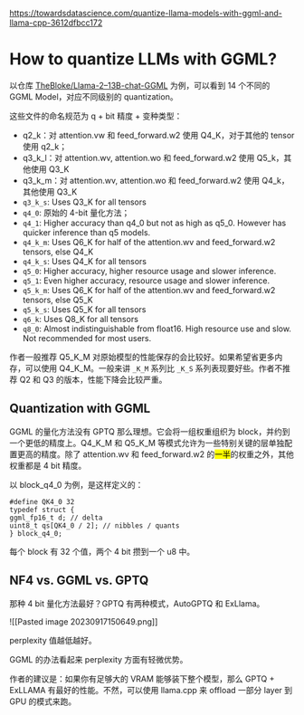 https://towardsdatascience.com/quantize-llama-models-with-ggml-and-llama-cpp-3612dfbcc172

# How to quantize LLMs with GGML?

以仓库 [TheBloke/Llama-2–13B-chat-GGML](https://huggingface.co/TheBloke/Llama-2-13B-chat-GGML/tree/main) 为例，可以看到 14 个不同的 GGML Model，对应不同级别的 quantization。

这些文件的命名规范为 q + bit 精度 + 变种类型：

- q2_k：对 attention.vw 和 feed_forward.w2 使用 Q4_K，对于其他的 tensor 使用 q2_k；
- q3_k_l：对 attention.wv, attention.wo 和 feed_forward.w2 使用 Q5_k，其他使用 Q3_K
- q3_k_m：对 attention.wv, attention.wo 和 feed_forward.w2 使用 Q4_k，其他使用 Q3_K
- `q3_k_s`: Uses Q3_K for all tensors
- `q4_0`: 原始的 4-bit 量化方法；
- `q4_1`: Higher accuracy than q4_0 but not as high as q5_0. However has quicker inference than q5 models.
- `q4_k_m`: Uses Q6_K for half of the attention.wv and feed_forward.w2 tensors, else Q4_K
- `q4_k_s`: Uses Q4_K for all tensors
- `q5_0`: Higher accuracy, higher resource usage and slower inference.
- `q5_1`: Even higher accuracy, resource usage and slower inference.
- `q5_k_m`: Uses Q6_K for half of the attention.wv and feed_forward.w2 tensors, else Q5_K
- `q5_k_s`: Uses Q5_K for all tensors
- `q6_k`: Uses Q8_K for all tensors
- `q8_0`: Almost indistinguishable from float16. High resource use and slow. Not recommended for most users.

作者一般推荐 Q5_K_M 对原始模型的性能保存的会比较好。如果希望省更多内存，可以使用 Q4_K_M。一般来讲 `_K_M` 系列比 `_K_S` 系列表现要好些。作者不推荐 Q2 和 Q3 的版本，性能下降会比较严重。

## Quantization with GGML

GGML 的量化方法没有 GPTQ 那么理想。它会将一组权重组织为 block，并约到一个更低的精度上。Q4_K_M 和 Q5_K_M 等模式允许为一些特别关键的层单独配置更高的精度。除了 attention.wv 和 feed_forward.w2 的<mark>一半</mark>的权重之外，其他权重都是 4 bit 精度。

以 block_q4_0 为例，是这样定义的：

```
#define QK4_0 32  
typedef struct {  
ggml_fp16_t d; // delta  
uint8_t qs[QK4_0 / 2]; // nibbles / quants  
} block_q4_0;
```

每个 block 有 32 个值，两个 4 bit 攒到一个 u8 中。

## NF4 vs. GGML vs. GPTQ

那种 4 bit 量化方法最好？GPTQ 有两种模式，AutoGPTQ 和 ExLlama。

![[Pasted image 20230917150649.png]]

perplexity 值越低越好。

GGML 的办法看起来 perplexity 方面有轻微优势。

作者的建议是：如果你有足够大的 VRAM 能够装下整个模型，那么 GPTQ + ExLLAMA 有最好的性能。不然，可以使用 llama.cpp 来 offload 一部分 layer 到 GPU 的模式来跑。